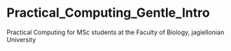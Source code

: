 # Practical_Computing_Gentle_Intro
Practical Computing for MSc students at the Faculty of Biology, jagiellonian University
